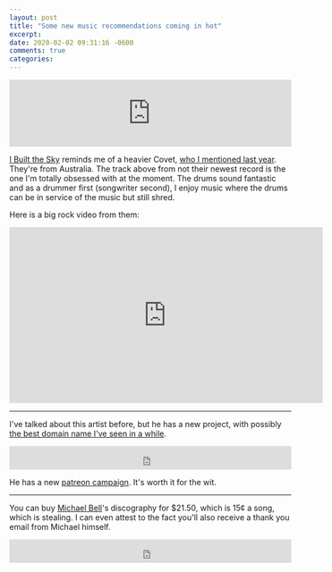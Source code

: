```yaml
---
layout: post
title: "Some new music recommendations coming in hot"
excerpt: 
date: 2020-02-02 09:31:16 -0600
comments: true
categories: 
---
```


<iframe style="border: 0; width: 100%; height: 120px;" src="https://bandcamp.com/EmbeddedPlayer/album=3029524987/size=large/bgcol=ffffff/linkcol=0687f5/tracklist=false/artwork=small/track=2434452066/transparent=true/" seamless><a href="http://ibuiltthesky.bandcamp.com/album/the-sky-is-not-the-limit-2">The Sky Is Not The Limit by I Built The Sky</a></iframe>

[I Built the Sky](https://www.ibuiltthesky.com/) reminds me of a heavier Covet, [who I mentioned last year]({{site.baseurl}}/2019/02/04/covet/). They're from Australia. The track above from not their newest record is the one I'm totally obsessed with at the moment. The drums sound fantastic and as a drummer first (songwriter second), I enjoy music where the drums can be in service of the music but still shred.

Here is a big rock video from them:

<iframe width="560" height="315" src="https://www.youtube-nocookie.com/embed/OTBdO18zmxQ" frameborder="0" allow="accelerometer; autoplay; encrypted-media; gyroscope; picture-in-picture" allowfullscreen></iframe>

---

I've talked about this artist before, but he has a new project, with possibly [the best domain name I've seen in a while](https://www.jointheexistence.com/).

<iframe style="border: 0; width: 100%; height: 42px;" src="https://bandcamp.com/EmbeddedPlayer/album=3687739017/size=small/bgcol=ffffff/linkcol=0687f5/transparent=true/" seamless><a href="http://thebinaries.bandcamp.com/album/kind-friend">Kind Friend by The Binaries</a></iframe>

He has a new [patreon campaign](https://www.patreon.com/christinnelson/posts). It's worth it for the wit.

---

You can buy [Michael Bell](https://michaelpatrickbell.bandcamp.com/)'s discography for $21.50, which is 15¢ a song, which is stealing. I can even attest to the fact you'll also receive a thank you email from Michael himself.

<iframe style="border: 0; width: 100%; height: 42px;" src="https://bandcamp.com/EmbeddedPlayer/album=2042086295/size=small/bgcol=ffffff/linkcol=0687f5/track=883987631/transparent=true/" seamless><a href="http://michaelpatrickbell.bandcamp.com/album/fireplace-ost">Fireplace OST by Michael Bell</a></iframe>
